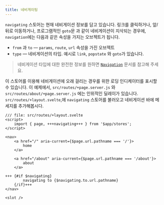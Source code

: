 ```yaml
---
title: 네비게이팅
---
```


`navigating` 스토어는 현재 네비게이션 정보를 담고 있습니다. 링크를 클릭하거나, 앞/뒤로 이동하거나, 프로그램적인 `goto`문 과 같이 네비게이션이 지삭되는 경우에, `navigation`에는 다음과 같은 속성을 가지는 오브젝트가 됩니다.

- `from` 과 `to` — `params`, `route`, `url`  속성을 가진 오브젝트
- `type` — 네비게이션의 타입. 예시로 `link`, `popstate` 와 `goto`가 있습니다.

> 네비게이션 타입에 대한 완전한 정보를 원하면 [`Navigation`](https://kit.svelte.dev/docs/types#public-types-navigation) 문서를 참고해 주세요.

이 스토어를 이용해 네비게이션에 오래 걸리는 경우를 위한 로딩 인디케이터를 표시할 수 있습니다. 이 예제에서, `src/routes/+page.server.js` 와 `src/routes/about/+page.server.js` 에는 인위적인 딜레이가 있습니다. `src/routes/+layout.svelte`,에 `navigating` 스토어를 불러오고 네비게이션 바에 메세지를 추가해봅시다.

```svelte
/// file: src/routes/+layout.svelte
<script>
	import { page, +++navigating+++ } from '$app/stores';
</script>

<nav>
	<a href="/" aria-current={$page.url.pathname === '/'}>
		home
	</a>

	<a href="/about" aria-current={$page.url.pathname === '/about'}>
		about
	</a>

+++	{#if $navigating}
		navigating to {$navigating.to.url.pathname}
	{/if}+++
</nav>

<slot />
```